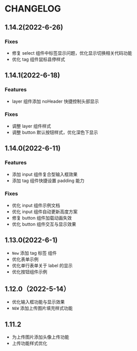 # CHANGELOG

## 1.14.2(2022-6-26)

### Fixes
- 修复 select 组件中标签显示问题，优化显示切换相关代码功能
- 优化 tag 组件鼠标县停样式

## 1.14.1(2022-6-18)

### Features

- layer 组件添加 noHeader 快捷控制头部显示

### Fixes

- 调整 layer 组件样式
- 调整 button 默认按钮样式，优化深色下显示

## 1.14.0(2022-6-11)

### Features

- 添加 input 组件复合型输入框效果
- 添加 tag 组件快捷设置 padding 能力

### Fixes

- 优化 input 组件示例文档
- 优化 input 组件自动更新高度方案
- 修复 button 组件加载动画失效
- 优化 button 组件交互与显示效果

## 1.13.0(2022-6-1)

- `New` 添加 tag 标签 组件
- 优化表单示例
- 优化单行表单关于 label 的显示
- 优化按钮组件示例

## 1.12.0（2022-5-14）

- 优化输入框功能与显示效果
- `NEW` 添加上传图片填充样式功能

## 1.11.2

- 为上传图片添加头像上传功能
- 上传功能样式优化

